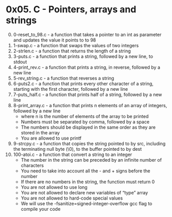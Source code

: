 # 0x05. C - Pointers, arrays and strings

0. 0-reset_to_98.c - a function that takes a pointer to an int as parameter and updates the value it points to to 98
1. 1-swap.c - a function that swaps the values of two integers
2. 2-strlen.c - a function that returns the length of a string
3. 3-puts.c - a function that prints a string, followed by a new line, to stdout
4. 4-print_rev.c - a function that prints a string, in reverse, followed by a new line
5. 5-rev_string.c - a function that reverses a string
6. 6-puts2.c - a function that prints every other character of a string, starting with the first character, followed by a new line
7. 7-puts_half.c - a function that prints half of a string, followed by a new line
8. 8-print_array.c - a function that prints n elements of an array of integers, followed by a new line
	* where n is the number of elements of the array to be printed
	* Numbers must be separated by comma, followed by a space
	* The numbers should be displayed in the same order as they are stored in the array
	* You are allowed to use printf
9. 9-strcpy.c - a function that copies the string pointed to by src, including the terminating null byte (\0), to the buffer pointed to by dest
10. 100-atoi.c - a function that convert a string to an integer
	* The number in the string can be preceded by an infinite number of characters
	* You need to take into account all the - and + signs before the number
	* If there are no numbers in the string, the function must return 0
	* You are not allowed to use long
	* You are not allowed to declare new variables of “type” array
	* You are not allowed to hard-code special values
	* We will use the -fsanitize=signed-integer-overflow gcc flag to compile your code

